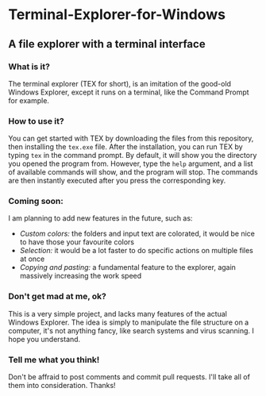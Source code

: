 # Terminal-Explorer-for-Windows
## A file explorer with a terminal interface
### What is it?
The terminal explorer (TEX for short), is an imitation of the good-old Windows Explorer, except it runs on a terminal, like the Command Prompt for example.
### How to use it?
You can get started with TEX by downloading the files from this repository, then installing the `tex.exe` file.
After the installation, you can run TEX by typing `tex` in the command prompt.
By default, it will show you the directory you opened the program from.
However, type the `help` argument, and a list of available commands will show, and the program will stop.
The commands are then instantly executed after you press the corresponding key.
### Coming soon:
I am planning to add new features in the future, such as:
* *Custom colors:* the folders and input text are colorated, it would be nice to have those your favourite colors
* *Selection:* it would be a lot faster to do specific actions on multiple files at once
* *Copying and pasting:* a fundamental feature to the explorer, again massively increasing the work speed
### Don't get mad at me, ok?
This is a very simple project, and lacks many features of the actual Windows Explorer. The idea is simply to manipulate the file structure on a computer, it's not anything fancy, like search systems and virus scanning. I hope you understand.
### Tell me what you think!
Don't be affraid to post comments and commit pull requests. I'll take all of them into consideration. Thanks!
